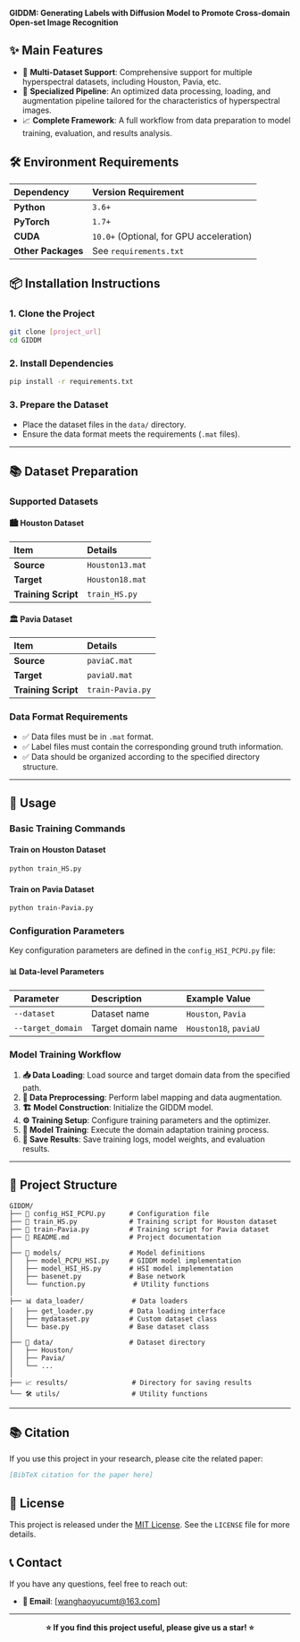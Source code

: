 
**GIDDM: Generating Labels with Diffusion Model to Promote Cross-domain Open-set Image Recognition**

## ✨ Main Features

- 🚀 **Multi-Dataset Support**: Comprehensive support for multiple hyperspectral datasets, including Houston, Pavia, etc.
- 🎯 **Specialized Pipeline**: An optimized data processing, loading, and augmentation pipeline tailored for the characteristics of hyperspectral images.
- 📈 **Complete Framework**: A full workflow from data preparation to model training, evaluation, and results analysis.

## 🛠️ Environment Requirements

| Dependency         | Version Requirement |
| :----------------- | :------------------ |
| **Python**         | `3.6+`              |
| **PyTorch**        | `1.7+`              |
| **CUDA**           | `10.0+` (Optional, for GPU acceleration) |
| **Other Packages** | See `requirements.txt` |

## 📦 Installation Instructions

### 1. Clone the Project

```bash
git clone [project_url]
cd GIDDM
```

### 2. Install Dependencies

```bash
pip install -r requirements.txt
```

### 3. Prepare the Dataset

-   Place the dataset files in the `data/` directory.
-   Ensure the data format meets the requirements (`.mat` files).

---

## 📚 Dataset Preparation

### Supported Datasets

#### 🏙️ Houston Dataset

| Item            | Details           |
| :-------------- | :---------------- |
| **Source**      | `Houston13.mat`   |
| **Target**      | `Houston18.mat`   |
| **Training Script** | `train_HS.py` |

#### 🏛️ Pavia Dataset

| Item            | Details            |
| :-------------- | :----------------- |
| **Source**      | `paviaC.mat`       |
| **Target**      | `paviaU.mat`       |
| **Training Script** | `train-Pavia.py` |

### Data Format Requirements

-   ✅ Data files must be in `.mat` format.
-   ✅ Label files must contain the corresponding ground truth information.
-   ✅ Data should be organized according to the specified directory structure.

---

## 🚀 Usage

### Basic Training Commands

#### Train on Houston Dataset

```bash
python train_HS.py
```

#### Train on Pavia Dataset

```bash
python train-Pavia.py
```

### Configuration Parameters

Key configuration parameters are defined in the `config_HSI_PCPU.py` file:

#### 📊 Data-level Parameters

| Parameter         | Description        | Example Value           |
| :---------------- | :----------------- | :---------------------- |
| `--dataset`       | Dataset name       | `Houston`, `Pavia`      |
| `--target_domain` | Target domain name | `Houston18`, `paviaU`   |

### Model Training Workflow

1.  **📥 Data Loading**: Load source and target domain data from the specified path.
2.  **🔧 Data Preprocessing**: Perform label mapping and data augmentation.
3.  **🏗️ Model Construction**: Initialize the GIDDM model.
4.  **⚙️ Training Setup**: Configure training parameters and the optimizer.
5.  **🚀 Model Training**: Execute the domain adaptation training process.
6.  **💾 Save Results**: Save training logs, model weights, and evaluation results.

---

## 📁 Project Structure

```
GIDDM/
├── 📄 config_HSI_PCPU.py      # Configuration file
├── 🐍 train_HS.py             # Training script for Houston dataset
├── 🐍 train-Pavia.py          # Training script for Pavia dataset
├── 📖 README.md               # Project documentation
│
├── 🧠 models/                 # Model definitions
│   ├── model_PCPU_HSI.py     # GIDDM model implementation
│   ├── model_HSI_HS.py       # HSI model implementation
│   ├── basenet.py            # Base network
│   └── function.py            # Utility functions
│
├── 📊 data_loader/            # Data loaders
│   ├── get_loader.py         # Data loading interface
│   ├── mydataset.py          # Custom dataset class
│   └── base.py               # Base dataset class
│
├── 📁 data/                   # Dataset directory
│   ├── Houston/
│   ├── Pavia/
│   └── ...
│
├── 📈 results/                # Directory for saving results
└── 🛠️ utils/                  # Utility functions
```

---

## 📚 Citation

If you use this project in your research, please cite the related paper:

```bibtex
[BibTeX citation for the paper here]
```

## 📄 License

This project is released under the [MIT License](LICENSE). See the `LICENSE` file for more details.



## 📞 Contact

If you have any questions, feel free to reach out:

-   **📧 Email**: [wanghaoyucumt@163.com]


---

<div align="center">

**⭐ If you find this project useful, please give us a star! ⭐**

</div>
